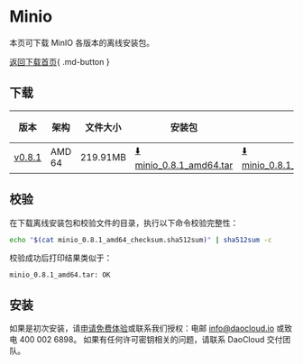 # Minio

本页可下载 MinIO 各版本的离线安装包。

[返回下载首页](../../index.md){ .md-button }

## 下载

| 版本                                                         | 架构 | 文件大小 | 安装包                                                                                                                             |  校验文件 | 更新日期       |
|------------------------------------------------------------| ----- |-------- |---------------------------------------------------------------------------------------------------------------------------------| ---------- |------------|
| [v0.8.1](../../../middleware/minio/release-notes.md) | AMD 64 | 219.91MB | [:arrow_down: minio_0.8.1_amd64.tar](https://qiniu-download-public.daocloud.io/DaoCloud_Enterprise/minio_0.8.1_amd64.tar) | [:arrow_down: minio_0.8.1_amd64_checksum.sha512sum](https://qiniu-download-public.daocloud.io/DaoCloud_Enterprise/minio_0.8.1_amd64_checksum.sha512sum) | 2023-10-11 |

## 校验

在下载离线安装包和校验文件的目录，执行以下命令校验完整性：

```sh
echo "$(cat minio_0.8.1_amd64_checksum.sha512sum)" | sha512sum -c
```

校验成功后打印结果类似于：

```none
minio_0.8.1_amd64.tar: OK
```

## 安装

如果是初次安装，请[申请免费体验](../../../dce/license0.md)或联系我们授权：电邮 info@daocloud.io 或致电 400 002 6898。
如果有任何许可密钥相关的问题，请联系 DaoCloud 交付团队。
